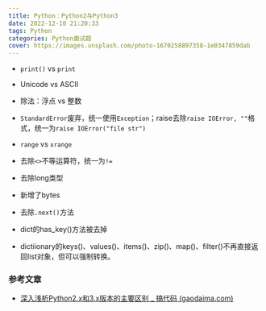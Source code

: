 ```yaml
---
title: Python：Python2与Python3
date: 2022-12-10 21:20:33
tags: Python
categories: Python面试题
cover: https://images.unsplash.com/photo-1670258897358-1e0347859dab
---
```


- `print()` vs `print`

- Unicode vs ASCII

- 除法：浮点 vs 整数

- `StandardError`废弃，统一使用`Exception`；raise去除`raise IOError, ""`格式，统一为`raise IOError("file str")`

- `range` vs `xrange`

- 去除`<>`不等运算符，统一为`!=`

- 去除long类型

- 新增了bytes

- 去除`.next()`方法

- dict的has_key()方法被去掉

- dictiionary的keys()、values()、items()、zip()、map()、filter()不再直接返回list对象，但可以强制转换。

### 参考文章

- [深入浅析Python2.x和3.x版本的主要区别 _ 搞代码 (gaodaima.com)](http://www.gaodaima.com/162209.html)
